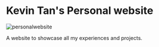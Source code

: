 # Kevin Tan's Personal website

![personalwebsite](https://user-images.githubusercontent.com/58784851/212767341-3e34d4b8-33e8-4d17-b264-4250fde325ce.png)

A website to showcase all my experiences and projects.
